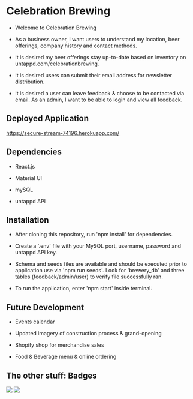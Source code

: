# Celebration Brewing

* Welcome to Celebration Brewing

* As a business owner, I want users to understand my location, beer offerings, company history and contact methods. 

* It is desired my beer offerings stay up-to-date based on inventory on untappd.com/celebrationbrewing. 

* It is desired users can submit their email address for newsletter distribution.

* It is desired a user can leave feedback & choose to be contacted via email. As an admin, I want to be able to login and view all feedback. 

## Deployed Application

https://secure-stream-74196.herokuapp.com/

## Dependencies

* React.js

* Material UI

* mySQL

* untappd API

## Installation

* After cloning this repository, run 'npm install' for dependencies. 

* Create a '.env' file with your MySQL port, username, password and untappd API key. 

* Schema and seeds files are available and should be executed prior to application use via 'npm run seeds'. Look for 'brewery_db' and three tables (feedback/admin/user) to verify file successfully ran.

* To run the application, enter 'npm start' inside terminal. 

## Future Development

* Events calendar

* Updated imagery of construction process & grand-opening

* Shopify shop for merchandise sales

* Food & Beverage menu & online ordering

<a name="streetcred"></a>
## The other stuff: Badges

<img src="https://img.shields.io/badge/node_JS%20-%231572B6.svg?&style=for-the-badge&logo=nodeJS3&logoColor=white"/>

<img src="https://img.shields.io/badge/html5%20-%23E34F26.svg?&style=for-the-badge&logo=html5&logoColor=white"/>
